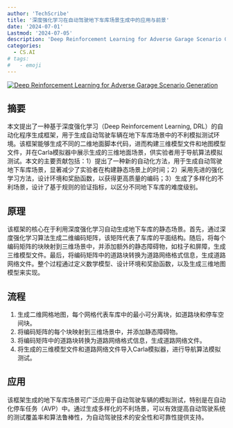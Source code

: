 ```yaml
---
author: 'TechScribe'
title: '深度强化学习在自动驾驶地下车库场景生成中的应用与前景'
date: '2024-07-01'
Lastmod: '2024-07-05'
description: 'Deep Reinforcement Learning for Adverse Garage Scenario Generation'
categories:
  - CS.AI
# tags:
#   - emoji
---
```


[![Deep Reinforcement Learning for Adverse Garage Scenario Generation](https://arxiv-research-1301205113.cos.ap-guangzhou.myqcloud.com/images/2407.01333v1.pdf_0.jpg)](https://arxiv.org/abs/2407.01333v1)

## 摘要

本文提出了一种基于深度强化学习（Deep Reinforcement Learning, DRL）的自动化程序生成框架，用于生成自动驾驶车辆在地下车库场景中的不利模拟测试环境。该框架能够生成不同的二维地面脚本代码，进而构建三维模型文件和地图模型文件，并在Carla模拟器中展示生成的三维地面场景，供实验者用于导航算法模拟测试。本文的主要贡献包括：1）提出了一种新的自动化方法，用于生成自动驾驶地下车库场景，显著减少了实验者在构建静态场景上的时间；2）采用先进的强化学习方法，设计环境和奖励函数，以获得更高质量的编码；3）生成了多样化的不利场景，设计了基于规则的验证指标，以区分不同地下车库的难度级别。<!--more-->

## 原理

该框架的核心在于利用深度强化学习自动生成地下车库的静态场景。首先，通过深度强化学习算法生成二维编码矩阵，该矩阵代表了车库的平面结构。随后，将每个编码矩阵的块映射到三维场景中，并添加额外的静态障碍物，如柱子和屏障，生成三维模型文件。最后，将编码矩阵中的道路块转换为道路网络格式信息，生成道路网络文件。整个过程通过定义数学模型、设计环境和奖励函数，以及生成三维地图模型来实现。

## 流程

1. 生成二维网格地图，每个网格代表车库中的最小可分离块，如道路块和停车空间块。
2. 将编码矩阵的每个块映射到三维场景中，并添加静态障碍物。
3. 将编码矩阵中的道路块转换为道路网络格式信息，生成道路网络文件。
4. 将生成的三维模型文件和道路网络文件导入Carla模拟器，进行导航算法模拟测试。

## 应用

该框架生成的地下车库场景可广泛应用于自动驾驶车辆的模拟测试，特别是在自动化停车任务（AVP）中。通过生成多样化的不利场景，可以有效提高自动驾驶系统的测试覆盖率和算法鲁棒性，为自动驾驶技术的安全性和可靠性提供支持。
